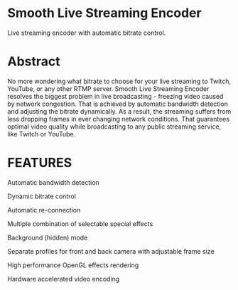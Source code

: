 # Smooth Live Streaming Encoder
Live streaming encoder with automatic bitrate control.
  
# Abstract
No more wondering what bitrate to choose for your live streaming to Twitch, YouTube, or any other RTMP server.
Smooth Live Streaming Encoder resolves the biggest problem in live broadcasting - freezing video caused by network congestion. 
That is achieved by automatic bandwidth detection and  adjusting the bitrate dynamically. 
As a result, the streaming suffers from less dropping frames in ever changing network conditions.
That guarantees optimal video quality while broadcasting to any public streaming service, like Twitch or YouTube.

# FEATURES  

  Automatic bandwidth detection  

  Dynamic bitrate control  

  Automatic re-connection  

  Multiple combination of selectable special effects  

  Background (hidden) mode  

  Separate profiles for front and back camera with adjustable frame size  

  High performance OpenGL effects rendering  

  Hardware accelerated video encoding  


